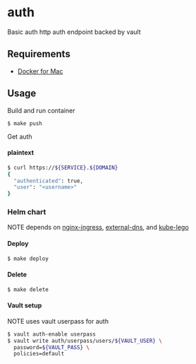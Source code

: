 # auth
Basic auth http auth endpoint backed by vault

## Requirements
* [Docker for Mac](https://www.docker.com/docker-mac)

## Usage
Build and run container

```
$ make push
```

Get auth

#### plaintext

```bash
$ curl https://${SERVICE}.${DOMAIN}
{
  "authenticated": true,
  "user": "<username>"
}
```

### Helm chart
NOTE depends on [nginx-ingress](https://github.com/kubernetes/charts/tree/master/stable/nginx-ingress), [external-dns](https://github.com/kubernetes/charts/tree/master/stable/external-dns), and [kube-lego](https://github.com/kubernetes/charts/tree/master/stable/kube-lego)

#### Deploy

```bash
$ make deploy
```

#### Delete

```bash
$ make delete
```
#### Vault setup
NOTE uses vault userpass for auth

```bash
$ vault auth-enable userpass
$ vault write auth/userpass/users/${VAULT_USER} \
  password=${VAULT_PASS} \
  policies=default
```
